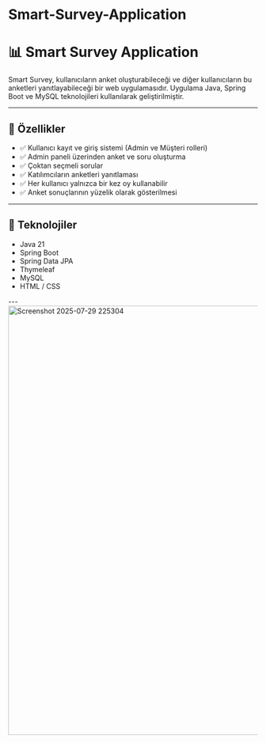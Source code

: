 # Smart-Survey-Application
# 📊 Smart Survey Application

Smart Survey, kullanıcıların anket oluşturabileceği ve diğer kullanıcıların bu anketleri yanıtlayabileceği bir web uygulamasıdır. Uygulama Java, Spring Boot ve MySQL teknolojileri kullanılarak geliştirilmiştir.

---

## 🚀 Özellikler

- ✅ Kullanıcı kayıt ve giriş sistemi (Admin ve Müşteri rolleri)
- ✅ Admin paneli üzerinden anket ve soru oluşturma
- ✅ Çoktan seçmeli sorular
- ✅ Katılımcıların anketleri yanıtlaması
- ✅ Her kullanıcı yalnızca bir kez oy kullanabilir
- ✅ Anket sonuçlarının yüzelik olarak gösterilmesi

---

## 🧰 Teknolojiler

- Java 21
- Spring Boot
- Spring Data JPA
- Thymeleaf
- MySQL
- HTML / CSS

---<img width="1918" height="868" alt="Screenshot 2025-07-29 225304" src="https://github.com/user-attachments/assets/dacc7d91-8d37-4d03-bd6f-6765a8f42382" />
